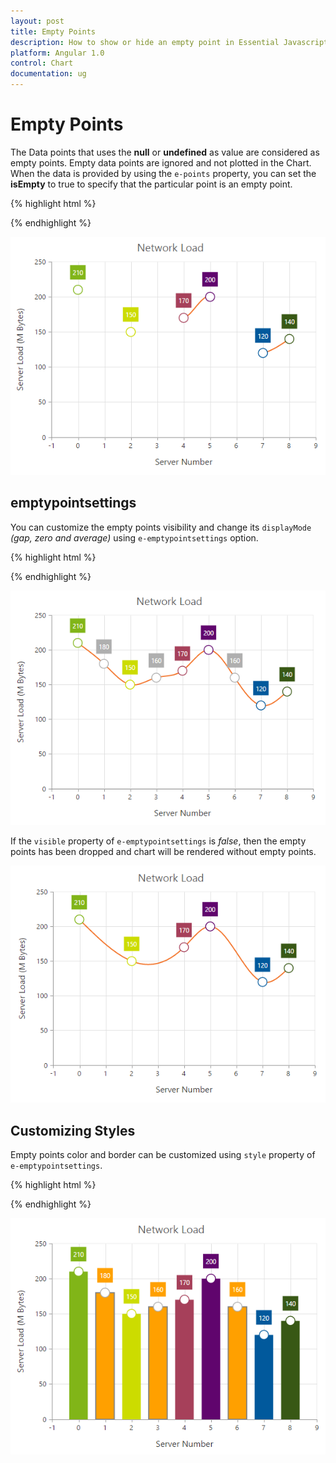 ```yaml
---
layout: post
title: Empty Points 
description: How to show or hide an empty point in Essential Javascript Chart.
platform: Angular 1.0
control: Chart
documentation: ug
---
```


# Empty Points 

The Data points that uses the **null** or **undefined** as value are considered as empty points. Empty data points are ignored and not plotted in the Chart. When the data is provided by using the `e-points` property, you can set the **isEmpty** to true to specify that the particular point is an empty point.

{% highlight html %}

<html xmlns="http://www.w3.org/1999/xhtml" lang="en" ng-app="ChartApp">
    <head>
        <title>Essential Studio for AngularJS: Chart</title>
        <!--CSS and Script file References -->
    </head>
    <body ng-controller="ChartCtrl">
        <div id="container" ej-chart >
        <e-series>
        <e-series >
        <e-points>
        <e-points e-x="0" e-y="210"></e-points>
        <e-points e-x="1" e-y="null"></e-points>
        <e-points e-x="2" e-y="150"></e-points>
        <e-points e-x="3" e-y="180" e-isempty="true"></e-points>
        <e-points e-x="4" e-y="170"></e-points>
        <e-points e-x="5" e-y="200"></e-points>
        <e-points e-x="6" e-y="140" e-isempty="true"></e-points>
        <e-points e-x="7" e-y="120"></e-points>
        <e-points e-x="8" e-y="140"></e-points>
        </e-points>
        </e-series>
        </e-series>
        </div>
        <script>
        angular.module('ChartApp', ['ejangular'])
        .controller('ChartCtrl', function ($scope) {
                   });
        </script>
    </body>
</html>
   
{% endhighlight %}

![](Empty-Points_images/Empty-Points_img1.png)


## emptypointsettings

You can customize the empty points visibility and change its `displayMode` *(gap, zero and average)* using `e-emptypointsettings` option.

{% highlight html %}
<html xmlns="http://www.w3.org/1999/xhtml" lang="en" ng-app="ChartApp">
    <head>
        <title>Essential Studio for AngularJS: Chart</title>
        <!--CSS and Script file References -->
    </head>
    <body ng-controller="ChartCtrl">
        <div id="container" ej-chart>
        <e-series>
        <e-series e-emptypointsettings-visible="true"
        e-emptypointsettings-displayMode="average"></e-series>
        </e-series>
        </div>
        <script>
        angular.module('ChartApp', ['ejangular'])
        .controller('ChartCtrl', function ($scope) {                
                     });
        </script>
    </body>
</html>

{% endhighlight %}

![](Empty-Points_images/Empty-Points_img2.png)


If the `visible` property of `e-emptypointsettings` is *false*, then the empty points has been dropped and chart will be rendered without empty points.

![](Empty-Points_images/Empty-Points_img3.png)

## Customizing Styles

Empty points color and border can be customized using `style` property of `e-emptypointsettings`.

{% highlight html %}

<html xmlns="http://www.w3.org/1999/xhtml" lang="en" ng-app="ChartApp">
    <head>
        <title>Essential Studio for AngularJS: Chart</title>
        <!--CSS and Script file References -->
    </head>
    <body ng-controller="ChartCtrl">
        <div id="container" ej-chart>
        <e-series>
        <e-series e-emptypointsettings-visible="true"
        e-emptypointsettings-style-color="#ffa000"
        e-emptypointsettings-style-border-color="gray"
        e-emptypointsettings-style-border-width="2"></e-series>
        </e-series>
        </div>
        <script>
        angular.module('ChartApp', ['ejangular'])
        .controller('ChartCtrl', function ($scope) {                   
                     });
        </script>
    </body>
</html>
 

{% endhighlight %}

![](Empty-Points_images/Empty-Points_img4.png)